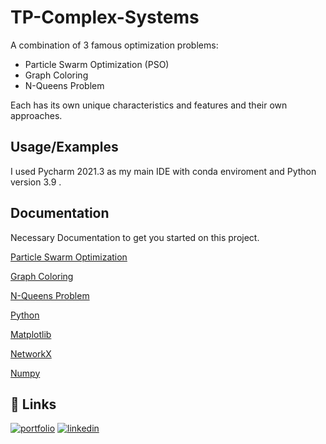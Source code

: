 # TP-Complex-Systems

A combination of 3 famous optimization problems: 

+ Particle Swarm Optimization (PSO)
+ Graph Coloring
+ N-Queens Problem

Each has its own unique characteristics and features and their own approaches.

## Usage/Examples

I used Pycharm 2021.3 as my main IDE with conda enviroment and Python version 3.9 .


## Documentation
Necessary Documentation to get you started on this project.

[Particle Swarm Optimization](https://en.wikipedia.org/wiki/Particle_swarm_optimization)

[Graph Coloring](https://en.wikipedia.org/wiki/Graph_coloring)

[N-Queens Problem](https://en.wikipedia.org/wiki/Eight_queens_puzzle)

[Python](https://www.python.org/doc/)

[Matplotlib](https://matplotlib.org/stable/index.html)

[NetworkX](https://networkx.org/)

[Numpy](https://numpy.org/doc/1.24/)





## 🔗 Links
[![portfolio](https://img.shields.io/badge/my_portfolio-000?style=for-the-badge&logo=ko-fi&logoColor=white)](https://github.com/Meskine-Yasser)
[![linkedin](https://img.shields.io/badge/linkedin-0A66C2?style=for-the-badge&logo=linkedin&logoColor=white)](https://www.linkedin.com/in/meskine-yasser)
